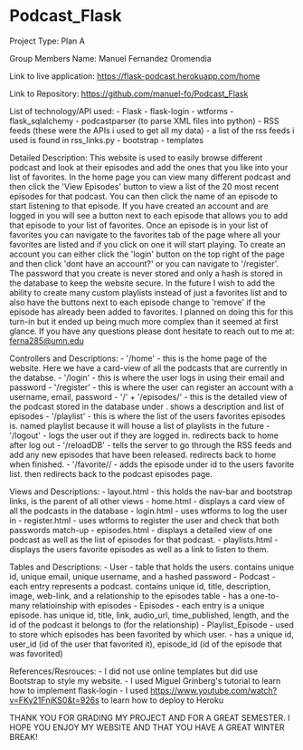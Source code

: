# Podcast_Flask

Project Type: Plan A

Group Members Name: Manuel Fernandez Oromendia

Link to live application: https://flask-podcast.herokuapp.com/home

Link to Repository: https://github.com/manuel-fo/Podcast_Flask

List of technology/API used:
    - Flask
    - flask-login
    - wtforms
    - flask_sqlalchemy
    - podcastparser (to parse XML files into python)
    - RSS feeds (these were the APIs i used to get all my data)
        - a list of the rss feeds i used is found in rss_links.py
    - bootstrap
    - templates
    
Detailed Description:
      This website is used to easily browse different podcast and look at their episodes and add the ones that you like into
      your list of favorites. In the home page you can view many different podcast and then click the 'View Episodes' button 
      to view a list of the 20 most recent episodes for that podcast. You can then click the name of an episode to start listening
      to that episode. If you have created an account and are logged in you will see a button next to each episode that 
      allows you to add that episode to your list of favorites. Once an episode is in your list of favorites you can navigate to 
      the favorites tab of the page where all your favorites are listed and if you click on one it will start playing. To create an 
      account you can either click the 'login' button on the top right of the page and then click 'dont have an account?' or you 
      can navigate to '/register'. The password that you create is never stored and only a hash is stored in the database to keep
      the website secure. In the future I wish to add the ability to create many custom playlists instead of just a favorites list
       and to also have the buttons next to each episode change to 'remove' if the episode has already been added to favorites. I 
       planned on doing this for this turn-in but it ended up being much more complex than it seemed at first glance. 
       If you have any questions please dont hesitate to reach out to me at: ferna285@umn.edu
       
Controllers and Descriptions:
     - '/home'
           - this is the home page of the website. Here we have a card-view of all the podcasts that are currently in the databse.
     - '/login'
           - this is where the user logs in using their email and password
     - '/register'
           - this is where the user can register an account with a username, email, password
     - '/<id>' + '/episodes/<id>'
           - this is the detailed view of the podcast stored in the database under <id>. shows a description and list of episodes
     - '/playlist'
           - this is where the list of the users favorites episodes is. named playlist because it will house a list of playlists in the future
     - '/logout'
            - logs the user out if they are logged in. redirects back to home after log out
     - '/reloadDB'
            - tells the server to go through the RSS feeds and add any new episodes that have been released. redirects back to home when finished.
     - '/favorite/<id>/<podcast>
            - adds the episode under id to the users favorite list. then redirects back to the podcast episodes page.
  
Views and Descriptions:
     - layout.html
            - this holds the nav-bar and bootstrap links, is the parent of all other views
     - home.html
            - displays a card view of all the podcasts in the database
     - login.html
            - uses wtforms to log the user in
     - register.html
            - uses wtforms to register the user and check that both passwords match-up
     - episodes.html
            - displays a detailed view of one podcast as well as the list of episodes for that podcast.
     - playlists.html
            - displays the users favorite episodes as well as a link to listen to them. 
            
 Tables and Descriptions:
      - User
          - table that holds the users. contains unique id, unique email, unique username, and a hashed password
      - Podcast
          - each entry represents a podcast. contains unique id, title, description, image, web-link, and a relationship to the episodes table
          - has a one-to-many relatioinship with episodes
      - Episodes
          - each entry is a unique episode. has unique id, title, link, audio_url, time_published, length, and the id of the podcast it belongs to (for the relationship)
      - Playlist_Episode
          - used to store which episodes has been favorited by which user.
          - has a unique id, user_id (id of the user that favorited it), episode_id (id of the episode that was favorited)
          
 References/Resrouces:
      - I did not use online templates but did use Bootstrap to style my website.
      - I used Miguel Grinberg's tutorial to learn how to implement flask-login
      - I used https://www.youtube.com/watch?v=FKy21FnjKS0&t=926s to learn how to deploy to Heroku
      
      
      
THANK YOU FOR GRADING MY PROJECT AND FOR A GREAT SEMESTER. I HOPE YOU ENJOY MY WEBSITE AND THAT YOU HAVE A GREAT WINTER BREAK!
  
